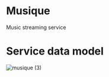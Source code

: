 # Musique
Music streaming service
# Service data model
![musique (3)](https://user-images.githubusercontent.com/71068953/180943536-a380b373-493b-41ea-ac48-988a0c95e00a.png)
